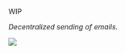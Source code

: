 WIP

_Decentralized sending of emails._

<img src="https://affekt-assets.s3.amazonaws.com/share/21/Screenshot_20231014_220131.png">
